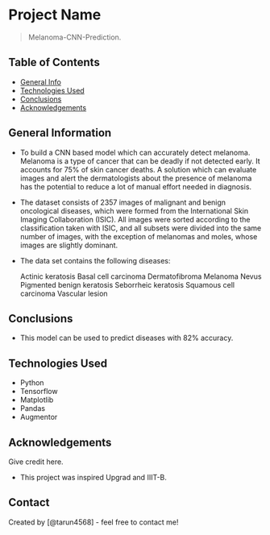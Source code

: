 # Project Name
> Melanoma-CNN-Prediction.


## Table of Contents
* [General Info](#general-information)
* [Technologies Used](#technologies-used)
* [Conclusions](#conclusions)
* [Acknowledgements](#acknowledgements)

## General Information
- To build a CNN based model which can accurately detect melanoma. Melanoma is a type of cancer that can be deadly if not detected early. It accounts for 75% of skin cancer deaths. A solution which can evaluate images and alert the dermatologists about the presence of melanoma has the potential to reduce a lot of manual effort needed in diagnosis.

- The dataset consists of 2357 images of malignant and benign oncological diseases, which were formed from the International Skin Imaging Collaboration (ISIC). All images were sorted according to the classification taken with ISIC, and all subsets were divided into the same number of images, with the exception of melanomas and moles, whose images are slightly dominant.

- The data set contains the following diseases:

	Actinic keratosis
	Basal cell carcinoma
	Dermatofibroma
	Melanoma
	Nevus
	Pigmented benign keratosis
	Seborrheic keratosis
	Squamous cell carcinoma
	Vascular lesion

## Conclusions
- This model can be used to predict diseases with 82% accuracy.


## Technologies Used
- Python
- Tensorflow
- Matplotlib
- Pandas
- Augmentor

## Acknowledgements
Give credit here.
- This project was inspired Upgrad and IIIT-B.


## Contact
Created by [@tarun4568] - feel free to contact me!
